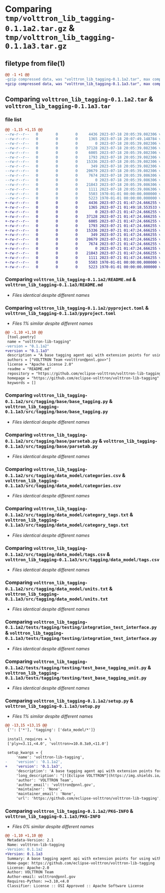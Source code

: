 # Comparing `tmp/volttron_lib_tagging-0.1.1a2.tar.gz` & `tmp/volttron_lib_tagging-0.1.1a3.tar.gz`

## filetype from file(1)

```diff
@@ -1 +1 @@
-gzip compressed data, was "volttron_lib_tagging-0.1.1a2.tar", max compression
+gzip compressed data, was "volttron_lib_tagging-0.1.1a3.tar", max compression
```

## Comparing `volttron_lib_tagging-0.1.1a2.tar` & `volttron_lib_tagging-0.1.1a3.tar`

### file list

```diff
@@ -1,15 +1,15 @@
--rw-r--r--   0        0        0     4436 2023-07-18 20:05:39.082306 volttron_lib_tagging-0.1.1a2/README.md
--rw-r--r--   0        0        0     1365 2023-07-18 20:07:49.148784 volttron_lib_tagging-0.1.1a2/pyproject.toml
--rw-r--r--   0        0        0        0 2023-07-18 20:05:39.082306 volttron_lib_tagging-0.1.1a2/src/tagging/base/__init__.py
--rw-r--r--   0        0        0    37128 2023-07-18 20:05:39.082306 volttron_lib_tagging-0.1.1a2/src/tagging/base/base_tagging.py
--rw-r--r--   0        0        0     6005 2023-07-18 20:05:39.082306 volttron_lib_tagging-0.1.1a2/src/tagging/base/parsetab.py
--rw-r--r--   0        0        0     1793 2023-07-18 20:05:39.082306 volttron_lib_tagging-0.1.1a2/src/tagging/data_model/categories.csv
--rw-r--r--   0        0        0    15336 2023-07-18 20:05:39.082306 volttron_lib_tagging-0.1.1a2/src/tagging/data_model/category_tags.txt
--rw-r--r--   0        0        0      349 2023-07-18 20:05:39.082306 volttron_lib_tagging-0.1.1a2/src/tagging/data_model/tag_refs.csv
--rw-r--r--   0        0        0    20679 2023-07-18 20:05:39.082306 volttron_lib_tagging-0.1.1a2/src/tagging/data_model/tags.csv
--rw-r--r--   0        0        0     7674 2023-07-18 20:05:39.086306 volttron_lib_tagging-0.1.1a2/src/tagging/data_model/units.txt
--rw-r--r--   0        0        0        0 2023-07-18 20:05:39.086306 volttron_lib_tagging-0.1.1a2/tests/tagging/testing/__init__.py
--rw-r--r--   0        0        0    21843 2023-07-18 20:05:39.086306 volttron_lib_tagging-0.1.1a2/tests/tagging/testing/integration_test_interface.py
--rw-r--r--   0        0        0     1111 2023-07-18 20:05:39.086306 volttron_lib_tagging-0.1.1a2/tests/tagging/testing/test_base_tagging_unit.py
--rw-r--r--   0        0        0     5503 1970-01-01 00:00:00.000000 volttron_lib_tagging-0.1.1a2/setup.py
--rw-r--r--   0        0        0     5223 1970-01-01 00:00:00.000000 volttron_lib_tagging-0.1.1a2/PKG-INFO
+-rw-r--r--   0        0        0     4436 2023-07-21 01:47:24.666255 volttron_lib_tagging-0.1.1a3/README.md
+-rw-r--r--   0        0        0     1365 2023-07-21 01:49:18.553533 volttron_lib_tagging-0.1.1a3/pyproject.toml
+-rw-r--r--   0        0        0        0 2023-07-21 01:47:24.666255 volttron_lib_tagging-0.1.1a3/src/tagging/base/__init__.py
+-rw-r--r--   0        0        0    37128 2023-07-21 01:47:24.666255 volttron_lib_tagging-0.1.1a3/src/tagging/base/base_tagging.py
+-rw-r--r--   0        0        0     6005 2023-07-21 01:47:24.666255 volttron_lib_tagging-0.1.1a3/src/tagging/base/parsetab.py
+-rw-r--r--   0        0        0     1793 2023-07-21 01:47:24.666255 volttron_lib_tagging-0.1.1a3/src/tagging/data_model/categories.csv
+-rw-r--r--   0        0        0    15336 2023-07-21 01:47:24.666255 volttron_lib_tagging-0.1.1a3/src/tagging/data_model/category_tags.txt
+-rw-r--r--   0        0        0      349 2023-07-21 01:47:24.666255 volttron_lib_tagging-0.1.1a3/src/tagging/data_model/tag_refs.csv
+-rw-r--r--   0        0        0    20679 2023-07-21 01:47:24.666255 volttron_lib_tagging-0.1.1a3/src/tagging/data_model/tags.csv
+-rw-r--r--   0        0        0     7674 2023-07-21 01:47:24.666255 volttron_lib_tagging-0.1.1a3/src/tagging/data_model/units.txt
+-rw-r--r--   0        0        0        0 2023-07-21 01:47:24.666255 volttron_lib_tagging-0.1.1a3/tests/tagging/testing/__init__.py
+-rw-r--r--   0        0        0    21843 2023-07-21 01:47:24.666255 volttron_lib_tagging-0.1.1a3/tests/tagging/testing/integration_test_interface.py
+-rw-r--r--   0        0        0     1111 2023-07-21 01:47:24.666255 volttron_lib_tagging-0.1.1a3/tests/tagging/testing/test_base_tagging_unit.py
+-rw-r--r--   0        0        0     5503 1970-01-01 00:00:00.000000 volttron_lib_tagging-0.1.1a3/setup.py
+-rw-r--r--   0        0        0     5223 1970-01-01 00:00:00.000000 volttron_lib_tagging-0.1.1a3/PKG-INFO
```

### Comparing `volttron_lib_tagging-0.1.1a2/README.md` & `volttron_lib_tagging-0.1.1a3/README.md`

 * *Files identical despite different names*

### Comparing `volttron_lib_tagging-0.1.1a2/pyproject.toml` & `volttron_lib_tagging-0.1.1a3/pyproject.toml`

 * *Files 1% similar despite different names*

```diff
@@ -1,10 +1,10 @@
 [tool.poetry]
 name = "volttron-lib-tagging"
-version = "0.1.1a2"
+version = "0.1.1a3"
 description = "A base tagging agent api with extension points for using with the VOLTTRON platform. This base agent works with Haystack 3 tags"
 authors = ["VOLTTRON Team <volttron@pnnl.gov>"]
 license = "Apache License 2.0"
 readme = "README.md"
 repository = "https://github.com/eclipse-volttron/volttron-lib-tagging"
 homepage = "https://github.com/eclipse-volttron/volttron-lib-tagging"
 keywords = []
```

### Comparing `volttron_lib_tagging-0.1.1a2/src/tagging/base/base_tagging.py` & `volttron_lib_tagging-0.1.1a3/src/tagging/base/base_tagging.py`

 * *Files identical despite different names*

### Comparing `volttron_lib_tagging-0.1.1a2/src/tagging/base/parsetab.py` & `volttron_lib_tagging-0.1.1a3/src/tagging/base/parsetab.py`

 * *Files identical despite different names*

### Comparing `volttron_lib_tagging-0.1.1a2/src/tagging/data_model/categories.csv` & `volttron_lib_tagging-0.1.1a3/src/tagging/data_model/categories.csv`

 * *Files identical despite different names*

### Comparing `volttron_lib_tagging-0.1.1a2/src/tagging/data_model/category_tags.txt` & `volttron_lib_tagging-0.1.1a3/src/tagging/data_model/category_tags.txt`

 * *Files identical despite different names*

### Comparing `volttron_lib_tagging-0.1.1a2/src/tagging/data_model/tags.csv` & `volttron_lib_tagging-0.1.1a3/src/tagging/data_model/tags.csv`

 * *Files identical despite different names*

### Comparing `volttron_lib_tagging-0.1.1a2/src/tagging/data_model/units.txt` & `volttron_lib_tagging-0.1.1a3/src/tagging/data_model/units.txt`

 * *Files identical despite different names*

### Comparing `volttron_lib_tagging-0.1.1a2/tests/tagging/testing/integration_test_interface.py` & `volttron_lib_tagging-0.1.1a3/tests/tagging/testing/integration_test_interface.py`

 * *Files identical despite different names*

### Comparing `volttron_lib_tagging-0.1.1a2/tests/tagging/testing/test_base_tagging_unit.py` & `volttron_lib_tagging-0.1.1a3/tests/tagging/testing/test_base_tagging_unit.py`

 * *Files identical despite different names*

### Comparing `volttron_lib_tagging-0.1.1a2/setup.py` & `volttron_lib_tagging-0.1.1a3/setup.py`

 * *Files 1% similar despite different names*

```diff
@@ -13,15 +13,15 @@
 {'': ['*'], 'tagging': ['data_model/*']}
 
 install_requires = \
 ['ply>=3.11,<4.0', 'volttron>=10.0.3a9,<11.0']
 
 setup_kwargs = {
     'name': 'volttron-lib-tagging',
-    'version': '0.1.1a2',
+    'version': '0.1.1a3',
     'description': 'A base tagging agent api with extension points for using with the VOLTTRON platform. This base agent works with Haystack 3 tags',
     'long_description': "[![Eclipse VOLTTRON™](https://img.shields.io/badge/Eclips%20VOLTTRON--red.svg)](https://eclipse-volttron.readthedocs.io/en/latest/)\n![Python 3.10](https://img.shields.io/badge/python-3.10-blue.svg)\n![Python 3.11](https://img.shields.io/badge/python-3.11-blue.svg)\n[![Run Pytests](https://github.com/eclipse-volttron/volttron-lib-tagging/actions/workflows/run-tests.yml/badge.svg)](https://github.com/eclipse-volttron/volttron-lib-tagging/actions/workflows/run-tests.yml)\n[![pypi version](https://img.shields.io/pypi/v/volttron-lib-tagging.svg)](https://pypi.org/project/volttron-lib-tagging/)\n\nVOLTTRON base tagging library that provide common tagging api for users to associate haystack based tags and values to \ntopic names and topic name prefixes. Implementing agents can persist tags in specific data store. \n\nTags used by this library have to be pre-defined in a resource file at volttron_data/tagging_resources. The\nlibrary validates against this predefined list of tags every time user add tags to topics. Tags can be added to one \ntopic at a time or multiple topics by using a topic name pattern(regular expression). This library uses tags from \n[project haystack](https://project-haystack.org/) and adds a few custom tags for campus and VOLTTRON point name.\n\nEach tag has an associated value and users can query for topic names based tags and its values using a simplified \nsql-like query string. Queries can specify tag names with values or tags without values for boolean tags(markers). \nQueries can combine multiple conditions with keyword AND, and OR, and use the keyword NOT to negate a conditions.\n\n## Requirements\n\n - Python >= 3.10\n\n## Installation\n\nThis library can be installed using ```pip install volttron-lib-tagging```. However, this is not necessary. Any \nimplementing tagging agent that uses this library will automatically install it as part of its installation. \nFor example,  installing [SQLiteTaggingAgent](https://github.com/eclipse-volttron/volttron-sqlite-tagging) will \nautomatically install volttron-lib-tagging into the same python environment\n\n## Dependencies and Limitations\n\n1. When adding tags to topics this library calls the platform.historian's (or a configured historian's) \n   get_topic_list and hence requires a platform.historian or configured historian to be running, but it doesn't require \n   the historian to use sqlite3 or any specific database. It requires historian to be running only for using this \n   api (add_tags) and does not require historian to be running for any other api. \n2. Resource files that provides the list of valid tags is mandatory and should be in \n   data_model/tags.csv\n3. Tagging library only provides APIs to query for topic names based on tags. Once the list of topic names is retrieved, \n   users should use the historian APIs to get the data corresponding to those topics. \n4. Current version of tagging library does not support versioning of tag/values. When tags values are set it will \n   overwrite any existing tag entries in the database\n\n## Development\n\nPlease see the following for contributing guidelines [contributing](https://github.com/eclipse-volttron/volttron-core/blob/develop/CONTRIBUTING.md).\n\nPlease see the following helpful guide about [developing modular VOLTTRON agents](https://github.com/eclipse-volttron/volttron-core/blob/develop/DEVELOPING_ON_MODULAR.md)\n\n# Disclaimer Notice\n\nThis material was prepared as an account of work sponsored by an agency of the\nUnited States Government.  Neither the United States Government nor the United\nStates Department of Energy, nor Battelle, nor any of their employees, nor any\njurisdiction or organization that has cooperated in the development of these\nmaterials, makes any warranty, express or implied, or assumes any legal\nliability or responsibility for the accuracy, completeness, or usefulness or any\ninformation, apparatus, product, software, or process disclosed, or represents\nthat its use would not infringe privately owned rights.\n\nReference herein to any specific commercial product, process, or service by\ntrade name, trademark, manufacturer, or otherwise does not necessarily\nconstitute or imply its endorsement, recommendation, or favoring by the United\nStates Government or any agency thereof, or Battelle Memorial Institute. The\nviews and opinions of authors expressed herein do not necessarily state or\nreflect those of the United States Government or any agency thereof.\n",
     'author': 'VOLTTRON Team',
     'author_email': 'volttron@pnnl.gov',
     'maintainer': 'None',
     'maintainer_email': 'None',
     'url': 'https://github.com/eclipse-volttron/volttron-lib-tagging',
```

### Comparing `volttron_lib_tagging-0.1.1a2/PKG-INFO` & `volttron_lib_tagging-0.1.1a3/PKG-INFO`

 * *Files 0% similar despite different names*

```diff
@@ -1,10 +1,10 @@
 Metadata-Version: 2.1
 Name: volttron-lib-tagging
-Version: 0.1.1a2
+Version: 0.1.1a3
 Summary: A base tagging agent api with extension points for using with the VOLTTRON platform. This base agent works with Haystack 3 tags
 Home-page: https://github.com/eclipse-volttron/volttron-lib-tagging
 License: Apache-2.0
 Author: VOLTTRON Team
 Author-email: volttron@pnnl.gov
 Requires-Python: >=3.10,<4.0
 Classifier: License :: OSI Approved :: Apache Software License
```

